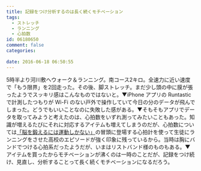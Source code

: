 ```yaml
---
title: 記録をつけ分析するのは長く続くモチベーション
tags:
  - ストレッチ
  - ランニング
  - 心拍数
id: 06180650
comment: false
categories:
   
date: 2016-06-18 06:50:55
---
```


5時半より河川敷へウォーク＆ランニング。南コース2キロ。全速力に近い速度で「もう限界」を2回走った。その後、脚ストレッチ。まだ少し頭の中に膜が張ったようでスッキリ感はこんなものではないと。▼iPhone アプリの Runtastic で計測したつもりが Wi-Fi のない戸外で操作していて今日の分のデータが飛んでしまった。どうでもいいことなのに失敗した感がある。▼そもそもアプリでデータを取ってみようと考えたのは、心拍数をいずれ測ってみたいこともあった。知識が増えるたびにそれに対応するアイテムも増えてしまうのだが、心拍数については[「脳を鍛えるには運動しかない」](http://astore.amazon.co.jp/ujina-22/detail/4140813539)の冒頭に登場する心拍計を使って生徒にランニングをさせた高校のエピソードが強く印象に残っているから。当時は胸にバンドでつける心拍系だったようだが、いまはリストバンド様のものもある。▼アイテムを買ったからモチベーションが沸くのは一時のことだが、記録をつけ続け、見直し、分析することって長く続くモチベーションになるだろう。